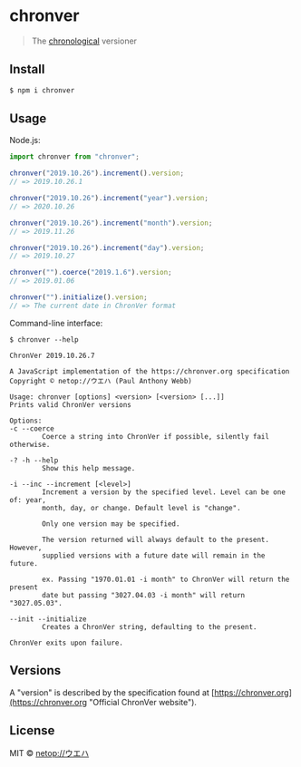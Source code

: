 # chronver

> The [chronological](https://chronver.org "Official ChronVer website") versioner



## Install

```bash
$ npm i chronver
```

## Usage

Node.js:

```js
import chronver from "chronver";

chronver("2019.10.26").increment().version;
// => 2019.10.26.1

chronver("2019.10.26").increment("year").version;
// => 2020.10.26

chronver("2019.10.26").increment("month").version;
// => 2019.11.26

chronver("2019.10.26").increment("day").version;
// => 2019.10.27

chronver("").coerce("2019.1.6").version;
// => 2019.01.06

chronver("").initialize().version;
// => The current date in ChronVer format
```

Command-line interface:

```shell
$ chronver --help

ChronVer 2019.10.26.7

A JavaScript implementation of the https://chronver.org specification
Copyright © netop://ウエハ (Paul Anthony Webb)

Usage: chronver [options] <version> [<version> [...]]
Prints valid ChronVer versions

Options:
-c --coerce
        Coerce a string into ChronVer if possible, silently fail otherwise.

-? -h --help
        Show this help message.

-i --inc --increment [<level>]
        Increment a version by the specified level. Level can be one of: year,
        month, day, or change. Default level is "change".

        Only one version may be specified.

        The version returned will always default to the present. However,
        supplied versions with a future date will remain in the future.

        ex. Passing "1970.01.01 -i month" to ChronVer will return the present
        date but passing "3027.04.03 -i month" will return "3027.05.03".

--init --initialize
        Creates a ChronVer string, defaulting to the present.

ChronVer exits upon failure.
```

## Versions

A "version" is described by the specification found at [https://chronver.org](https://chronver.org "Official ChronVer website").

## License

MIT © [netop://ウエハ](https://webb.page "Homepage of netop://ウエハ")
